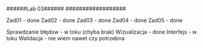 ######Lab 03######
##################

Zad01 - done
Zad02 - done
Zad03 - done
Zad04 - done
Zad05 - done

Sprawdzanie błędow - w toku (chyba brak)
Wizualizacja - done
Interfejs - w toku
Walidacja - nie wiem nawet czy potrzebna
